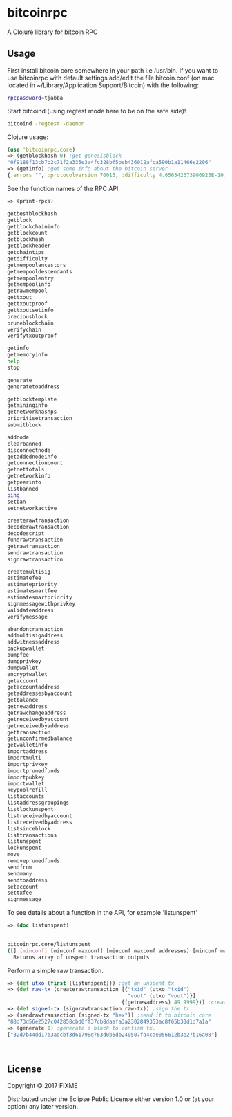 # bitcoinrpc

A Clojure library for bitcoin RPC

## Usage


First install bitcoin core somewhere in your path i.e /usr/bin.
If you want to use bitcoinrpc with default settings add/edit the file bitcoin.conf (on mac located in ~/Library/Application Support/Bitcoin) with the following:
```bash
rpcpassword=tjabba
```

Start bitcoind (using regtest mode here to be on the safe side)!

```bash
bitcoind -regtest -daemon
```

Clojure usage:
```clojure
(use 'bitcoinrpc.core)
=> (getblockhash 0) ;get genesisblock
"0f9188f13cb7b2c71f2a335e3a4fc328bf5beb436012afca590b1a11466e2206"
=> (getinfo) ;get some info about the bitcoin server
{:errors "", :protocolversion 70015, :difficulty 4.656542373906925E-10, :relayfee 1.0E-5, :keypoolsize 100, :keypoololdest 1504971951, :testnet false, :paytxfee 0.0, :balance 199.9998616, :proxy "", :timeoffset 0, :blocks 104, :connections 0, :walletversion 130000, :version 140200}
```
See the function names of the RPC API
```clojure
=> (print-rpcs)
```
```bash
getbestblockhash
getblock
getblockchaininfo
getblockcount
getblockhash
getblockheader
getchaintips
getdifficulty
getmempoolancestors
getmempooldescendants
getmempoolentry
getmempoolinfo
getrawmempool
gettxout
gettxoutproof
gettxoutsetinfo
preciousblock
pruneblockchain
verifychain
verifytxoutproof

getinfo
getmemoryinfo
help
stop

generate
generatetoaddress

getblocktemplate
getmininginfo
getnetworkhashps
prioritisetransaction
submitblock

addnode
clearbanned
disconnectnode
getaddednodeinfo
getconnectioncount
getnettotals
getnetworkinfo
getpeerinfo
listbanned
ping
setban
setnetworkactive

createrawtransaction
decoderawtransaction
decodescript
fundrawtransaction
getrawtransaction
sendrawtransaction
signrawtransaction

createmultisig
estimatefee
estimatepriority
estimatesmartfee
estimatesmartpriority
signmessagewithprivkey
validateaddress
verifymessage

abandontransaction
addmultisigaddress
addwitnessaddress
backupwallet
bumpfee
dumpprivkey
dumpwallet
encryptwallet
getaccount
getaccountaddress
getaddressesbyaccount
getbalance
getnewaddress
getrawchangeaddress
getreceivedbyaccount
getreceivedbyaddress
gettransaction
getunconfirmedbalance
getwalletinfo
importaddress
importmulti
importprivkey
importprunedfunds
importpubkey
importwallet
keypoolrefill
listaccounts
listaddressgroupings
listlockunspent
listreceivedbyaccount
listreceivedbyaddress
listsinceblock
listtransactions
listunspent
lockunspent
move
removeprunedfunds
sendfrom
sendmany
sendtoaddress
setaccount
settxfee
signmessage
```

To see details about a function in the API, for example 'listunspent'
```clojure
=> (doc listunspent)
```
```bash
-------------------------
bitcoinrpc.core/listunspent
([] [minconf] [minconf maxconf] [minconf maxconf addresses] [minconf maxconf addresses include_unsafe])
  Returns array of unspent transaction outputs
```

Perform a simple raw transaction.
```clojure
=> (def utxo (first (listunspent))) ;get an unspent tx 
=> (def raw-tx (createrawtransaction [{"txid" (utxo "txid")
                                       "vout" (utxo "vout")}]
                                     {(getnewaddress) 49.9999})) ;create a raw transaction
=> (def signed-tx (signrawtransaction raw-tx)) ;sign the tx
=> (sendrawtransaction (signed-tx "hex")) ;send it to bitcoin core
"88d73d56e2527c042858cbd0ff37cb8daafa3a2302849353ac8f65b30d1d7a1a" 
=> (generate 1) ;generate a block to confirm tx.
["32d7b44dd17b3adcbf3d61798d763d0b5db240507fa4cae056612b3e27b16a08"]
                                    
                                     
```


## License

Copyright © 2017 FIXME

Distributed under the Eclipse Public License either version 1.0 or (at
your option) any later version.
